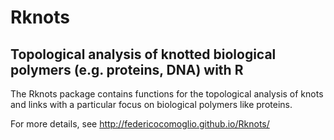 Rknots
======

## Topological analysis of knotted biological polymers (e.g. proteins, DNA) with R

The Rknots package contains functions for the topological analysis of knots and links with a particular focus on biological polymers like proteins. 

For more details, see http://federicocomoglio.github.io/Rknots/
